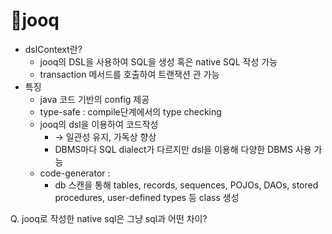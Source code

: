 # jooq

* dslContext란?
  * jooq의 DSL을 사용하여 SQL을 생성 혹은 native SQL 작성 가능
  * transaction 메서드를 호출하여 트랜잭션 관 가능
* 특징
  * java 코드 기반의 config 제공
  * type-safe : compile단계에서의 type checking
  * jooq의 dsl을 이용하여 코드작성
    * → 일관성 유지, 가독상 향상
    * DBMS마다 SQL dialect가 다르지만 dsl을 이용해 다양한 DBMS 사용 가능
  * code-generator :
    * db 스캔을 통해 tables, records, sequences, POJOs, DAOs, stored procedures, user-defined types 등 class 생성

Q. jooq로 작성한 native sql은 그냥 sql과 어떤 차이?
